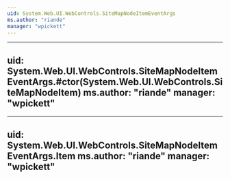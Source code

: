 ```yaml
---
uid: System.Web.UI.WebControls.SiteMapNodeItemEventArgs
ms.author: "riande"
manager: "wpickett"
---
```


---
uid: System.Web.UI.WebControls.SiteMapNodeItemEventArgs.#ctor(System.Web.UI.WebControls.SiteMapNodeItem)
ms.author: "riande"
manager: "wpickett"
---

---
uid: System.Web.UI.WebControls.SiteMapNodeItemEventArgs.Item
ms.author: "riande"
manager: "wpickett"
---

